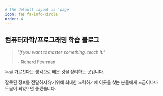 ```yaml
---
# the default layout is 'page'
icon: fas fa-info-circle
order: 4
---
```


[//]: # (> Add Markdown syntax content to file `_tabs/about.md`{: .filepath } and it will show up on this page.)
[//]: # ({: .prompt-tip })

## 컴퓨터과학/프로그래밍 학습 블로그

> *"If you want to master something, teach it."*
>
>\- Richard Feynman

누굴 가르친다는 생각으로 배운 것을 정리하는 곳입니다.


잘못된 정보를 전달하지 않기위해 최대한 노력하기에 이곳을 찾는 분들에게 조금이나마 도움이 되었으면 좋겠습니다.



